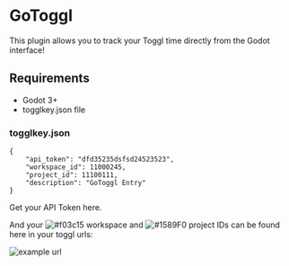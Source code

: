 # GoToggl

This plugin allows you to track your Toggl time directly from the Godot interface! 

## Requirements
- Godot 3+
- togglkey.json file

### togglkey.json
```
{
    "api_token": "dfd35235dsfsd24523523",
    "workspace_id": 11000245,
    "project_id": 11100111,
    "description": "GoToggl Entry"
}
```
Get your API Token here.

And your ![#f03c15](https://via.placeholder.com/15/f03c15/f03c15.png) workspace and ![#1589F0](https://via.placeholder.com/15/1589F0/1589F0.png) project IDs can be found here in your toggl urls:

![example url](https://i.imgur.com/kigbMh3.png)
